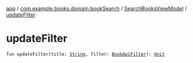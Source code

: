 [app](../../index.md) / [com.example.books.domain.bookSearch](../index.md) / [SearchBooksViewModel](index.md) / [updateFilter](./update-filter.md)

# updateFilter

`fun updateFilter(title: `[`String`](https://kotlinlang.org/api/latest/jvm/stdlib/kotlin/-string/index.html)`, filter: `[`BookApiFilter`](../../com.example.books.network/-book-api-filter/index.md)`): `[`Unit`](https://kotlinlang.org/api/latest/jvm/stdlib/kotlin/-unit/index.html)